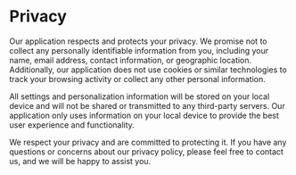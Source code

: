 # Privacy

Our application respects and protects your privacy. We promise not to collect any personally identifiable information from you, including your name, email address, contact information, or geographic location. Additionally, our application does not use cookies or similar technologies to track your browsing activity or collect any other personal information.

All settings and personalization information will be stored on your local device and will not be shared or transmitted to any third-party servers. Our application only uses information on your local device to provide the best user experience and functionality.

We respect your privacy and are committed to protecting it. If you have any questions or concerns about our privacy policy, please feel free to contact us, and we will be happy to assist you.
